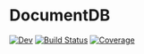 # DocumentDB

[![Dev](https://img.shields.io/badge/docs-dev-blue.svg)](https://trenta3.gitlab.io/DocumentDB.jl/dev)
[![Build Status](https://gitlab.com/trenta3/DocumentDB.jl/badges/master/build.svg)](https://gitlab.com/trenta3/DocumentDB.jl/pipelines)
[![Coverage](https://gitlab.com/trenta3/DocumentDB.jl/badges/master/coverage.svg)](https://gitlab.com/trenta3/DocumentDB.jl/commits/master)
